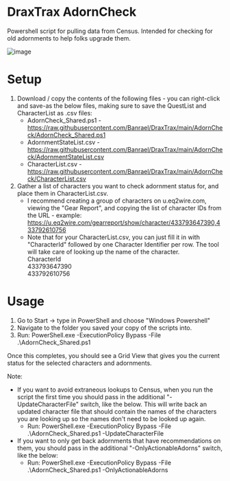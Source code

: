 # DraxTrax AdornCheck
Powershell script for pulling data from Census. Intended for checking for old adornments to help folks upgrade them.

![image](https://user-images.githubusercontent.com/47707771/223883111-f6a38fdf-446e-4609-baf1-10f62eed1137.png)

# Setup
1. Download / copy the contents of the following files - you can right-click and save-as the below files, making sure to save the QuestList and CharacterList as .csv files:
   * AdornCheck_Shared.ps1 - https://raw.githubusercontent.com/Banrael/DraxTrax/main/AdornCheck/AdornCheck_Shared.ps1
   * AdornmentStateList.csv - https://raw.githubusercontent.com/Banrael/DraxTrax/main/AdornCheck/AdornmentStateList.csv
   * CharacterList.csv - https://raw.githubusercontent.com/Banrael/DraxTrax/main/AdornCheck/CharacterList.csv
2. Gather a list of characters you want to check adornment status for, and place them in CharacterList.csv. 
   * I recommend creating a group of characters on u.eq2wire.com, viewing the "Gear Report", and copying the list of character IDs from the URL - example:
     https://u.eq2wire.com/gearreport/show/character/433793647390,433792610756
   * Note that for your CharacterList.csv, you can just fill it in with "CharacterId" followed by one Character Identifier per row. The tool will take care of looking up the name of the character.<br>
     CharacterId<br>
     433793647390<br>
     433792610756<br>

# Usage
1. Go to Start -> type in PowerShell and choose "Windows Powershell"
2. Navigate to the folder you saved your copy of the scripts into.
3. Run: PowerShell.exe -ExecutionPolicy Bypass -File .\AdornCheck_Shared.ps1

Once this completes, you should see a Grid View that gives you the current status for the selected characters and adornments.

Note:
* If you want to avoid extraneous lookups to Census, when you run the script the first time you should pass in the additional "-UpdateCharacterFile" switch, like the below. This will write back an updated character file that should contain the names of the characters you are looking up so the names don't need to be looked up again.
  * Run: PowerShell.exe -ExecutionPolicy Bypass -File .\AdornCheck_Shared.ps1 -UpdateCharacterFile
* If you want to only get back adornments that have recommendations on them, you should pass in the additional "-OnlyActionableAdorns" switch, like the below:
  * Run: PowerShell.exe -ExecutionPolicy Bypass -File .\AdornCheck_Shared.ps1 -OnlyActionableAdorns

